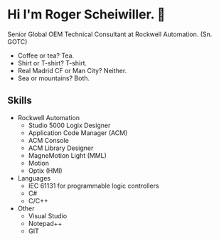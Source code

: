 # Hi I'm Roger Scheiwiller. 👋
Senior Global OEM Technical Consultant at Rockwell Automation. (Sn. GOTC)
- Coffee or tea? Tea.
- Shirt or T-shirt? T-shirt.
- Real Madrid CF or Man City? Neither.
- Sea or mountains? Both.

## Skills
- Rockwell Automation
  - Studio 5000 Logix Designer
  - Application Code Manager (ACM)
  - ACM Console
  - ACM Library Designer
  - MagneMotion Light (MML)
  - Motion
  - Optix (HMI)
- Languages
    - IEC 61131 for programmable logic controllers
    - C#
    - C/C++
- Other
   - Visual Studio
   - Notepad++
   - GIT
